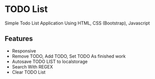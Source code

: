 <h1>TODO List</h1>
  Simple Todo List Application Using HTML, CSS (Bootstrap), Javascript
<h2>Features</h2>

*  Responsive
*  Remove TODO, Add TODO, Set TODO As finished work
*  Autosave TODO LIST to localstorage
*  Search With REGEX
*  Clear TODO List
